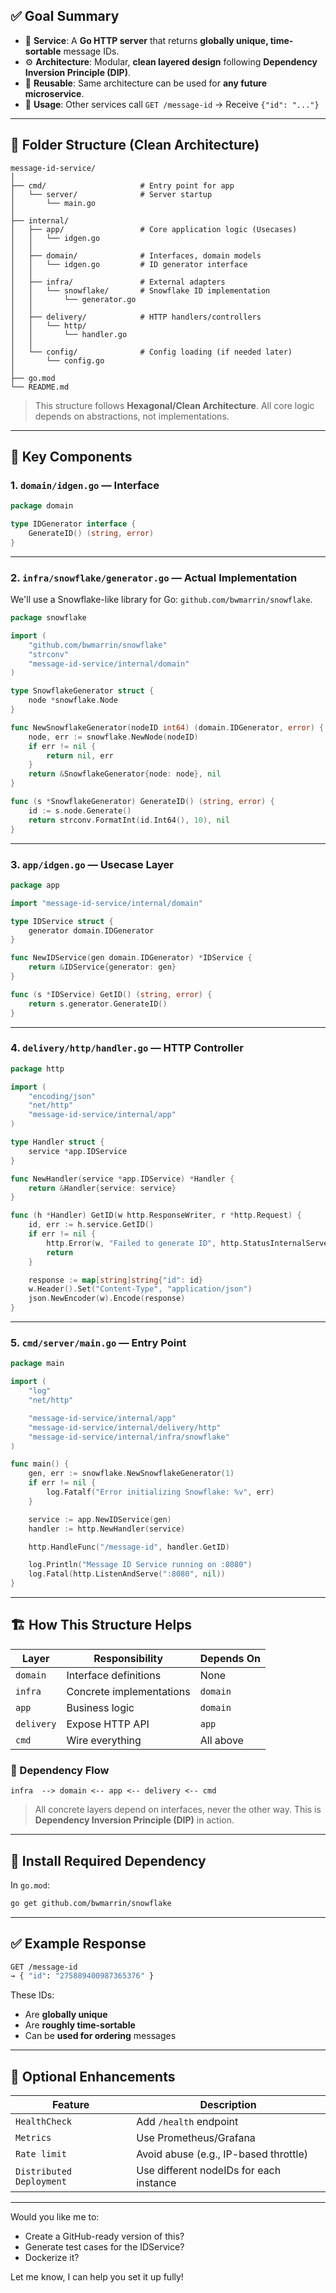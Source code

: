 

## ✅ Goal Summary

- 📎 **Service**: A **Go HTTP server** that returns **globally unique, time-sortable** message IDs.
- ⚙️ **Architecture**: Modular, **clean layered design** following **Dependency Inversion Principle (DIP)**.
- 🧱 **Reusable**: Same architecture can be used for **any future microservice**.
- 📡 **Usage**: Other services call `GET /message-id` → Receive `{"id": "..."}`

---

## 📁 Folder Structure (Clean Architecture)

```
message-id-service/
│
├── cmd/                     # Entry point for app
│   └── server/              # Server startup
│       └── main.go
│
├── internal/
│   ├── app/                 # Core application logic (Usecases)
│   │   └── idgen.go
│   │
│   ├── domain/              # Interfaces, domain models
│   │   └── idgen.go         # ID generator interface
│   │
│   ├── infra/               # External adapters
│   │   └── snowflake/       # Snowflake ID implementation
│   │       └── generator.go
│   │
│   ├── delivery/            # HTTP handlers/controllers
│   │   └── http/
│   │       └── handler.go
│   │
│   └── config/              # Config loading (if needed later)
│       └── config.go
│
├── go.mod
└── README.md
```

> This structure follows **Hexagonal/Clean Architecture**. All core logic depends on abstractions, not implementations.

---

## 🧩 Key Components

### 1. `domain/idgen.go` — Interface

```go
package domain

type IDGenerator interface {
    GenerateID() (string, error)
}
```

---

### 2. `infra/snowflake/generator.go` — Actual Implementation

We'll use a Snowflake-like library for Go: `github.com/bwmarrin/snowflake`.

```go
package snowflake

import (
    "github.com/bwmarrin/snowflake"
    "strconv"
    "message-id-service/internal/domain"
)

type SnowflakeGenerator struct {
    node *snowflake.Node
}

func NewSnowflakeGenerator(nodeID int64) (domain.IDGenerator, error) {
    node, err := snowflake.NewNode(nodeID)
    if err != nil {
        return nil, err
    }
    return &SnowflakeGenerator{node: node}, nil
}

func (s *SnowflakeGenerator) GenerateID() (string, error) {
    id := s.node.Generate()
    return strconv.FormatInt(id.Int64(), 10), nil
}
```

---

### 3. `app/idgen.go` — Usecase Layer

```go
package app

import "message-id-service/internal/domain"

type IDService struct {
    generator domain.IDGenerator
}

func NewIDService(gen domain.IDGenerator) *IDService {
    return &IDService{generator: gen}
}

func (s *IDService) GetID() (string, error) {
    return s.generator.GenerateID()
}
```

---

### 4. `delivery/http/handler.go` — HTTP Controller

```go
package http

import (
    "encoding/json"
    "net/http"
    "message-id-service/internal/app"
)

type Handler struct {
    service *app.IDService
}

func NewHandler(service *app.IDService) *Handler {
    return &Handler{service: service}
}

func (h *Handler) GetID(w http.ResponseWriter, r *http.Request) {
    id, err := h.service.GetID()
    if err != nil {
        http.Error(w, "Failed to generate ID", http.StatusInternalServerError)
        return
    }

    response := map[string]string{"id": id}
    w.Header().Set("Content-Type", "application/json")
    json.NewEncoder(w).Encode(response)
}
```

---

### 5. `cmd/server/main.go` — Entry Point

```go
package main

import (
    "log"
    "net/http"

    "message-id-service/internal/app"
    "message-id-service/internal/delivery/http"
    "message-id-service/internal/infra/snowflake"
)

func main() {
    gen, err := snowflake.NewSnowflakeGenerator(1)
    if err != nil {
        log.Fatalf("Error initializing Snowflake: %v", err)
    }

    service := app.NewIDService(gen)
    handler := http.NewHandler(service)

    http.HandleFunc("/message-id", handler.GetID)

    log.Println("Message ID Service running on :8080")
    log.Fatal(http.ListenAndServe(":8080", nil))
}
```

---

## 🏗️ How This Structure Helps

| Layer | Responsibility | Depends On |
|-------|----------------|------------|
| `domain` | Interface definitions | None |
| `infra` | Concrete implementations | `domain` |
| `app` | Business logic | `domain` |
| `delivery` | Expose HTTP API | `app` |
| `cmd` | Wire everything | All above |

### 🔄 Dependency Flow

```
infra  --> domain <-- app <-- delivery <-- cmd
```

> All concrete layers depend on interfaces, never the other way. This is **Dependency Inversion Principle (DIP)** in action.

---

## 🔌 Install Required Dependency

In `go.mod`:

```bash
go get github.com/bwmarrin/snowflake
```

---

## ✅ Example Response

```bash
GET /message-id
→ { "id": "275889400987365376" }
```

These IDs:
- Are **globally unique**
- Are **roughly time-sortable**
- Can be **used for ordering** messages

---

## 🧠 Optional Enhancements

| Feature | Description |
|--------|-------------|
| `HealthCheck` | Add `/health` endpoint |
| `Metrics` | Use Prometheus/Grafana |
| `Rate limit` | Avoid abuse (e.g., IP-based throttle) |
| `Distributed Deployment` | Use different nodeIDs for each instance |

---

Would you like me to:
- Create a GitHub-ready version of this?
- Generate test cases for the IDService?
- Dockerize it?

Let me know, I can help you set it up fully!
